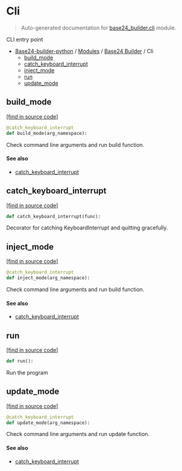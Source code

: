 # Cli

> Auto-generated documentation for [base24_builder.cli](../../../base24_builder/cli.py) module.

CLI entry point

- [Base24-builder-python](../README.md#base24-builder-python-index) / [Modules](../MODULES.md#base24-builder-python-modules) / [Base24 Builder](index.md#base24-builder) / Cli
    - [build_mode](#build_mode)
    - [catch_keyboard_interrupt](#catch_keyboard_interrupt)
    - [inject_mode](#inject_mode)
    - [run](#run)
    - [update_mode](#update_mode)

## build_mode

[[find in source code]](../../../base24_builder/cli.py#L21)

```python
@catch_keyboard_interrupt
def build_mode(arg_namespace):
```

Check command line arguments and run build function.

#### See also

- [catch_keyboard_interrupt](#catch_keyboard_interrupt)

## catch_keyboard_interrupt

[[find in source code]](../../../base24_builder/cli.py#L9)

```python
def catch_keyboard_interrupt(func):
```

Decorator for catching KeyboardInterrupt and quitting gracefully.

## inject_mode

[[find in source code]](../../../base24_builder/cli.py#L42)

```python
@catch_keyboard_interrupt
def inject_mode(arg_namespace):
```

Check command line arguments and run build function.

#### See also

- [catch_keyboard_interrupt](#catch_keyboard_interrupt)

## run

[[find in source code]](../../../base24_builder/cli.py#L79)

```python
def run():
```

Run the program

## update_mode

[[find in source code]](../../../base24_builder/cli.py#L61)

```python
@catch_keyboard_interrupt
def update_mode(arg_namespace):
```

Check command line arguments and run update function.

#### See also

- [catch_keyboard_interrupt](#catch_keyboard_interrupt)
